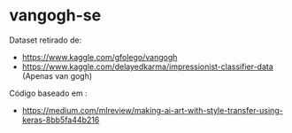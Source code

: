 # vangogh-se

Dataset retirado de:

- https://www.kaggle.com/gfolego/vangogh
- https://www.kaggle.com/delayedkarma/impressionist-classifier-data (Apenas van gogh)

Código baseado em :

- https://medium.com/mlreview/making-ai-art-with-style-transfer-using-keras-8bb5fa44b216